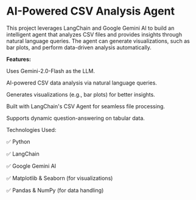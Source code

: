 # AI-Powered CSV Analysis Agent

This project leverages LangChain and Google Gemini AI to build an intelligent agent that analyzes CSV files and provides insights through natural language queries. The agent can generate visualizations, such as bar plots, and perform data-driven analysis automatically.

**Features:**

Uses Gemini-2.0-Flash as the LLM.

AI-powered CSV data analysis via natural language queries.

Generates visualizations (e.g., bar plots) for better insights.

Built with LangChain's CSV Agent for seamless file processing.

Supports dynamic question-answering on tabular data.

Technologies Used:

✅ Python

✅ LangChain

✅ Google Gemini AI

✅ Matplotlib & Seaborn (for visualizations)

✅ Pandas & NumPy (for data handling)

